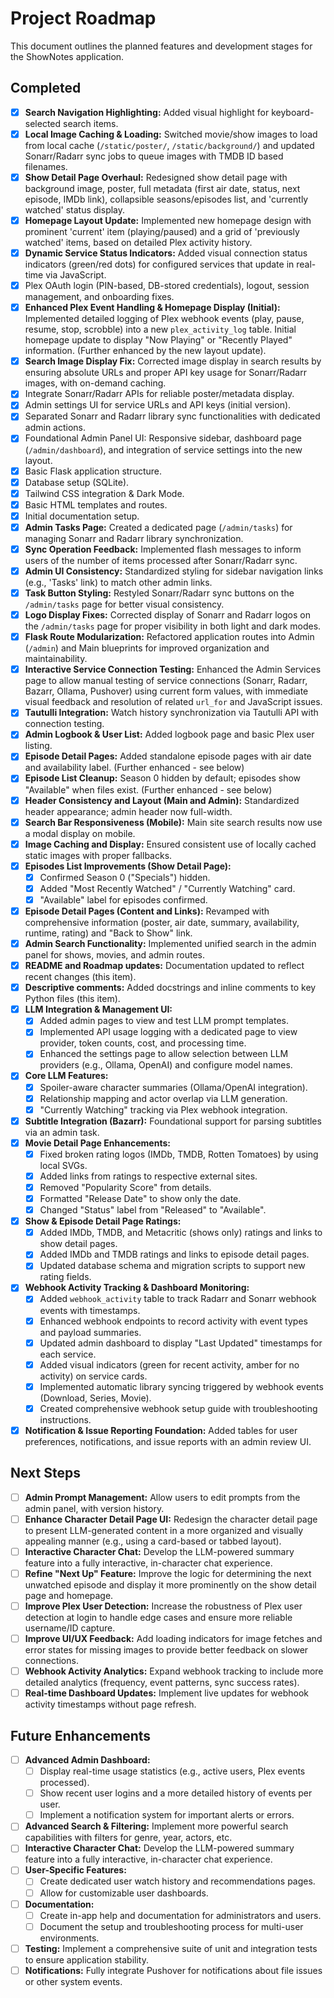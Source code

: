 # Project Roadmap

This document outlines the planned features and development stages for the ShowNotes application.

## Completed
- [x] **Search Navigation Highlighting:** Added visual highlight for keyboard-selected search items.
- [x] **Local Image Caching & Loading:** Switched movie/show images to load from local cache (`/static/poster/`, `/static/background/`) and updated Sonarr/Radarr sync jobs to queue images with TMDB ID based filenames.
- [x] **Show Detail Page Overhaul:** Redesigned show detail page with background image, poster, full metadata (first air date, status, next episode, IMDb link), collapsible seasons/episodes list, and 'currently watched' status display.
- [x] **Homepage Layout Update:** Implemented new homepage design with prominent 'current' item (playing/paused) and a grid of 'previously watched' items, based on detailed Plex activity history.
- [x] **Dynamic Service Status Indicators:** Added visual connection status indicators (green/red dots) for configured services that update in real-time via JavaScript.
- [x] Plex OAuth login (PIN-based, DB-stored credentials), logout, session management, and onboarding fixes.
- [x] **Enhanced Plex Event Handling & Homepage Display (Initial):** Implemented detailed logging of Plex webhook events (play, pause, resume, stop, scrobble) into a new `plex_activity_log` table. Initial homepage update to display "Now Playing" or "Recently Played" information. (Further enhanced by the new layout update).
- [x] **Search Image Display Fix:** Corrected image display in search results by ensuring absolute URLs and proper API key usage for Sonarr/Radarr images, with on-demand caching.
- [x] Integrate Sonarr/Radarr APIs for reliable poster/metadata display.
- [x] Admin settings UI for service URLs and API keys (initial version).
- [x] Separated Sonarr and Radarr library sync functionalities with dedicated admin actions.
- [x] Foundational Admin Panel UI: Responsive sidebar, dashboard page (`/admin/dashboard`), and integration of service settings into the new layout.
- [x] Basic Flask application structure.
- [x] Database setup (SQLite).
- [x] Tailwind CSS integration & Dark Mode.
- [x] Basic HTML templates and routes.
- [x] Initial documentation setup.
- [x] **Admin Tasks Page:** Created a dedicated page (`/admin/tasks`) for managing Sonarr and Radarr library synchronization.
- [x] **Sync Operation Feedback:** Implemented flash messages to inform users of the number of items processed after Sonarr/Radarr sync.
- [x] **Admin UI Consistency:** Standardized styling for sidebar navigation links (e.g., 'Tasks' link) to match other admin links.
- [x] **Task Button Styling:** Restyled Sonarr/Radarr sync buttons on the `/admin/tasks` page for better visual consistency.
- [x] **Logo Display Fixes:** Corrected display of Sonarr and Radarr logos on the `/admin/tasks` page for proper visibility in both light and dark modes.
- [x] **Flask Route Modularization:** Refactored application routes into Admin (`/admin`) and Main blueprints for improved organization and maintainability.
- [x] **Interactive Service Connection Testing:** Enhanced the Admin Services page to allow manual testing of service connections (Sonarr, Radarr, Bazarr, Ollama, Pushover) using current form values, with immediate visual feedback and resolution of related `url_for` and JavaScript issues.
- [x] **Tautulli Integration:** Watch history synchronization via Tautulli API with connection testing.
- [x] **Admin Logbook & User List:** Added logbook page and basic Plex user listing.
- [x] **Episode Detail Pages:** Added standalone episode pages with air date and availability label. (Further enhanced - see below)
- [x] **Episode List Cleanup:** Season 0 hidden by default; episodes show "Available" when files exist. (Further enhanced - see below)
- [x] **Header Consistency and Layout (Main and Admin):** Standardized header appearance; admin header now full-width.
- [x] **Search Bar Responsiveness (Mobile):** Main site search results now use a modal display on mobile.
- [x] **Image Caching and Display:** Ensured consistent use of locally cached static images with proper fallbacks.
- [x] **Episodes List Improvements (Show Detail Page):**
    - [x] Confirmed Season 0 ("Specials") hidden.
    - [x] Added "Most Recently Watched" / "Currently Watching" card.
    - [x] "Available" label for episodes confirmed.
- [x] **Episode Detail Pages (Content and Links):** Revamped with comprehensive information (poster, air date, summary, availability, runtime, rating) and "Back to Show" link.
- [x] **Admin Search Functionality:** Implemented unified search in the admin panel for shows, movies, and admin routes.
- [x] **README and Roadmap updates:** Documentation updated to reflect recent changes (this item).
- [x] **Descriptive comments:** Added docstrings and inline comments to key Python files (this item).
- [x] **LLM Integration & Management UI:**
    - [x] Added admin pages to view and test LLM prompt templates.
    - [x] Implemented API usage logging with a dedicated page to view provider, token counts, cost, and processing time.
    - [x] Enhanced the settings page to allow selection between LLM providers (e.g., Ollama, OpenAI) and configure model names.
- [x] **Core LLM Features:**
    - [x] Spoiler-aware character summaries (Ollama/OpenAI integration).
    - [x] Relationship mapping and actor overlap via LLM generation.
    - [x] "Currently Watching" tracking via Plex webhook integration.
- [x] **Subtitle Integration (Bazarr):** Foundational support for parsing subtitles via an admin task.
- [x] **Movie Detail Page Enhancements:**
    - [x] Fixed broken rating logos (IMDb, TMDB, Rotten Tomatoes) by using local SVGs.
    - [x] Added links from ratings to respective external sites.
    - [x] Removed "Popularity Score" from details.
    - [x] Formatted "Release Date" to show only the date.
    - [x] Changed "Status" label from "Released" to "Available".
- [x] **Show & Episode Detail Page Ratings:**
    - [x] Added IMDb, TMDB, and Metacritic (shows only) ratings and links to show detail pages.
    - [x] Added IMDb and TMDB ratings and links to episode detail pages.
    - [x] Updated database schema and migration scripts to support new rating fields.
- [x] **Webhook Activity Tracking & Dashboard Monitoring:**
    - [x] Added `webhook_activity` table to track Radarr and Sonarr webhook events with timestamps.
    - [x] Enhanced webhook endpoints to record activity with event types and payload summaries.
    - [x] Updated admin dashboard to display "Last Updated" timestamps for each service.
    - [x] Added visual indicators (green for recent activity, amber for no activity) on service cards.
    - [x] Implemented automatic library syncing triggered by webhook events (Download, Series, Movie).
    - [x] Created comprehensive webhook setup guide with troubleshooting instructions.
- [x] **Notification & Issue Reporting Foundation:** Added tables for user preferences, notifications, and issue reports with an admin review UI.

## Next Steps

- [ ] **Admin Prompt Management:** Allow users to edit prompts from the admin panel, with version history.
- [ ] **Enhance Character Detail Page UI:** Redesign the character detail page to present LLM-generated content in a more organized and visually appealing manner (e.g., using a card-based or tabbed layout).
- [ ] **Interactive Character Chat:** Develop the LLM-powered summary feature into a fully interactive, in-character chat experience.
- [ ] **Refine "Next Up" Feature:** Improve the logic for determining the next unwatched episode and display it more prominently on the show detail page and homepage.
- [ ] **Improve Plex User Detection:** Increase the robustness of Plex user detection at login to handle edge cases and ensure more reliable username/ID capture.
- [ ] **Improve UI/UX Feedback:** Add loading indicators for image fetches and error states for missing images to provide better feedback on slower connections.
- [ ] **Webhook Activity Analytics:** Expand webhook tracking to include more detailed analytics (frequency, event patterns, sync success rates).
- [ ] **Real-time Dashboard Updates:** Implement live updates for webhook activity timestamps without page refresh.

## Future Enhancements

- [ ] **Advanced Admin Dashboard:**
    - [ ] Display real-time usage statistics (e.g., active users, Plex events processed).
    - [ ] Show recent user logins and a more detailed history of events per user.
    - [ ] Implement a notification system for important alerts or errors.
- [ ] **Advanced Search & Filtering:** Implement more powerful search capabilities with filters for genre, year, actors, etc.
- [ ] **Interactive Character Chat:** Develop the LLM-powered summary feature into a fully interactive, in-character chat experience.
- [ ] **User-Specific Features:**
    - [ ] Create dedicated user watch history and recommendations pages.
    - [ ] Allow for customizable user dashboards.
- [ ] **Documentation:**
    - [ ] Create in-app help and documentation for administrators and users.
    - [ ] Document the setup and troubleshooting process for multi-user environments.
- [ ] **Testing:** Implement a comprehensive suite of unit and integration tests to ensure application stability.
- [ ] **Notifications:** Fully integrate Pushover for notifications about file issues or other system events.
